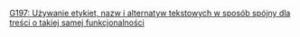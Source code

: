 [G197: Używanie etykiet, nazw i alternatyw tekstowych w sposób spójny dla treści o takiej samej funkcjonalności](https://www.w3.org/TR/WCAG20-TECHS/G197.html)